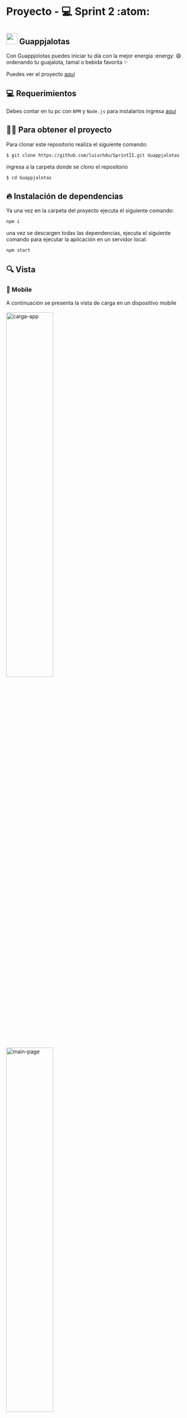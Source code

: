 # Proyecto - :computer: Sprint 2  :atom:

## <img width=30px src='https://i.imgur.com/8aAwol7.png'> Guappjalotas 


Con Guappjolotas puedes iniciar tu día con la mejor energia :energy: :smile: ordenando tu guajalota, tamal o bebida favorita :sparkles:


Puedes ver el proyecto [aquí](https://vigilant-bose-b9ad67.netlify.app/)

## :computer: Requerimientos

Debes contar en tu pc con `NPM` y `Node.js` para instalarlos ingresa [aquí](https://nodejs.org/en/)

## :technologist: Para obtener el proyecto

Para clonar este repositorio realiza el siguiente comando:

```bash
$ git clone https://github.com/luischdu/SprintII.git Guappjalotas
```
ingresa a la carpeta donde se clono el repositorio

```bash
$ cd Guappjalotas
```

## 🔥 Instalación de dependencias

Ya una vez en la carpeta del proyecto ejecuta el siguiente comando:

```bash
npm i
```

una vez se descargen todas las dependencias, ejecuta el siguiente comando para ejecutar la aplicación en un servidor local:

```bash
npm start
```

## 🔍 Vista

### 📱 Mobile
A continuación se presenta la vista de carga en un dispositivo mobile
<br></br>
<img src='https://i.imgur.com/eCiDRnf.jpg' alt='carga-app' width=50%>
<br></br>
<img src='https://i.imgur.com/m1eD2tW.jpg' alt='main-page' width=50%>

## :man_technologist: Autores

* **Luis Chávez**  - [@luischdu](https://github.com/luischdu)
* **Jhosep Ropero**  - [@J-Roma](https://github.com/J-Roma)
* **Lewis Contreras**  - [@LewisContreras](https://github.com/LewisContreras)
* **Rodrigo Rodrigez**  - [@RavenHrafnagud](https://github.com/RavenHrafnagud)